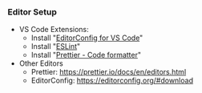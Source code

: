 ### Editor Setup
* VS Code Extensions:
  - Install "[EditorConfig for VS Code](https://marketplace.visualstudio.com/items?itemName=EditorConfig.EditorConfig)"
  - Install "[ESLint](https://marketplace.visualstudio.com/items?itemName=dbaeumer.vscode-eslint)"
  - Install "[Prettier - Code formatter](https://marketplace.visualstudio.com/items?itemName=esbenp.prettier-vscode)"
* Other Editors
  - Prettier: https://prettier.io/docs/en/editors.html
  - EditorConfig: https://editorconfig.org/#download
